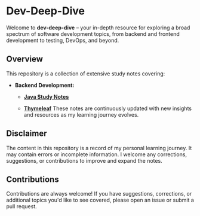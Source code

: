 # Dev-Deep-Dive

Welcome to **dev-deep-dive** – your in-depth resource for exploring a broad spectrum of software development topics, from backend and frontend development to testing, DevOps, and beyond.

## Overview

This repository is a collection of extensive study notes covering:

- **Backend Development:**
    - [**Java Study Notes**](./Java%20Study%20Notes/Java%20Study%20Notes.md#java-study-notes)
  
    - [**Thymeleaf**](https://www.thymeleaf.org/documentation.html)
These notes are continuously updated with new insights and resources as my learning journey evolves.

## Disclaimer

The content in this repository is a record of my personal learning journey. It may contain errors or incomplete information. I welcome any corrections, suggestions, or contributions to improve and expand the notes.

## Contributions

Contributions are always welcome! If you have suggestions, corrections, or additional topics you'd like to see covered, please open an issue or submit a pull request.